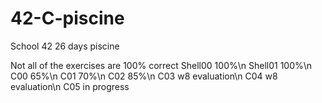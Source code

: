 # 42-C-piscine
School 42 26 days piscine

Not all of the exercises are 100% correct
Shell00 100%\n
Shell01 100%\n
C00 65%\n
C01 70%\n
C02 85%\n
C03 w8 evaluation\n
C04 w8 evaluation\n
C05 in progress
